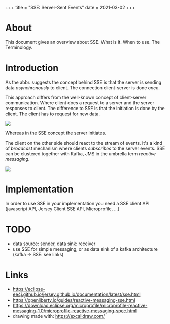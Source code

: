 +++
title = "SSE: Server-Sent Events"
date = 2021-03-02
+++

# About 
This document gives an overview about SSE. What is it. When to use. The Terminology.

# Introduction
As the abbr. suggests the concept behind SSE is that the server is sending data _asynchronously_ to client.
The connection client-server is done _once_.

This approach differs from the well-known concept of client-server communication.
Where client does a request to a server and the server responses to client.
The difference to SSE is that the initiation is done by the client. 
The client has to request for new data.

![](../client-server.png)

Whereas in the SSE concept the server initiates.

The client on the other side should react to the stream of events.
It's a kind of _broadcast_ mechanism where clients _subscribes_ to the server events.
SSE can be clustered together with Kafka, JMS in the umbrella term _reactive messaging_.

![](../sse.png)

# Implementation
In order to use SSE in your implementation you need a SSE client API (javascript API, Jersey Client SSE API, Microprofile, ...)

# TODO
* data source: sender, data sink: receiver
* use SSE for simple messaging, or as data sink of a kafka architecture (kafka -> SSE: see links)

# Links
* https://eclipse-ee4j.github.io/jersey.github.io/documentation/latest/sse.html
* https://openliberty.io/guides/reactive-messaging-sse.html
* https://download.eclipse.org/microprofile/microprofile-reactive-messaging-1.0/microprofile-reactive-messaging-spec.html
* drawing made with: https://excalidraw.com/
